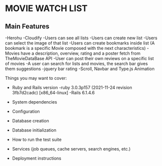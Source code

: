 # MOVIE WATCH LIST
## Main Features
-Herohu
-Cloudify
-Users can see all lists
-Users can create new list
-Users can select the image of that list
-Users can create bookmarks inside list (A bookmark is a specific Movie composed with the next characteristics)
-Movies have a description, overview, rating and a poster fetch from TheMovieDataBase API
-User can post their own reviews on a specific list of movies
-A user can search for lists and movies, the search bar gives them suggestions
-jquery bar rating
-Scroll, Navbar and Type.js Animation

Things you may want to cover:

* Ruby and Rails version
-ruby 3.0.3p157 (2021-11-24 revision 3fb7d2cadc) [x86_64-linux]
-Rails 6.1.4.6

* System dependencies

* Configuration

* Database creation

* Database initialization

* How to run the test suite

* Services (job queues, cache servers, search engines, etc.)

* Deployment instructions
